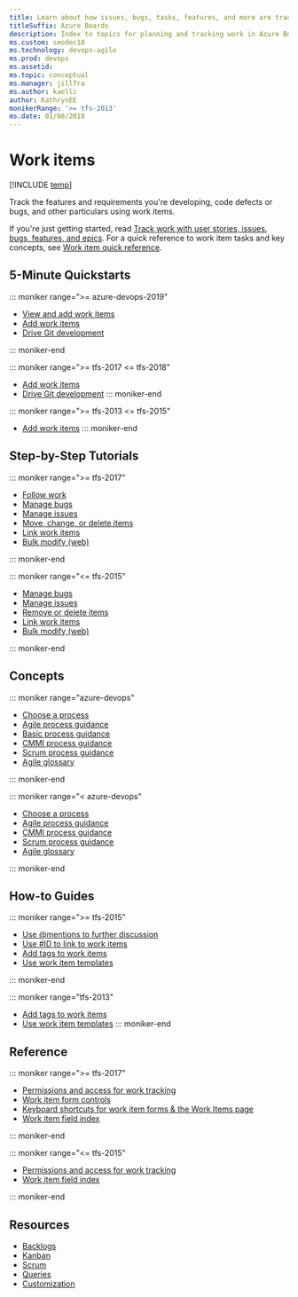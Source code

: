```yaml
---
title: Learn about how issues, bugs, tasks, features, and more are tracked using work items 
titleSuffix: Azure Boards 
description: Index to topics for planning and tracking work in Azure Boards, Azure DevOps, & Team Foundation Server
ms.custom: seodec18
ms.technology: devops-agile
ms.prod: devops
ms.assetid:  
ms.topic: conceptual
ms.manager: jillfra
ms.author: kaelli
author: KathrynEE
monikerRange: '>= tfs-2013'
ms.date: 01/08/2018
---
```


# Work items

[!INCLUDE [temp](../_shared/version-vsts-tfs-all-versions.md)]   


Track the features and requirements you're developing, code defects or bugs, and other particulars using work items. 

If you're just getting started, read [Track work with user stories, issues, bugs, features, and epics](about-work-items.md). For a quick reference to work item tasks and key concepts, see [Work item quick reference](quick-ref.md).


## 5-Minute Quickstarts  

::: moniker range=">= azure-devops-2019"
- [View and add work items](view-add-work-items.md)  
- [Add work items](../backlogs/add-work-items.md?toc=/azure/devops/boards/work-items/toc.json&bc=/azure/devops/boards/work-items/breadcrumb/toc.json)
- [Drive Git development](../backlogs/connect-work-items-to-git-dev-ops.md?toc=/azure/devops/boards/work-items/toc.json&bc=/azure/devops/boards/work-items/breadcrumb/toc.json) 

::: moniker-end

::: moniker range=">= tfs-2017 <= tfs-2018"
  
- [Add work items](../backlogs/add-work-items.md?toc=/azure/devops/boards/work-items/toc.json&bc=/azure/devops/boards/work-items/breadcrumb/toc.json)
- [Drive Git development](../backlogs/connect-work-items-to-git-dev-ops.md?toc=/azure/devops/boards/work-items/toc.json&bc=/azure/devops/boards/work-items/breadcrumb/toc.json) 
::: moniker-end


::: moniker range=">= tfs-2013 <= tfs-2015"
- [Add work items](../backlogs/add-work-items.md?toc=/azure/devops/boards/work-items/toc.json&bc=/azure/devops/boards/work-items/breadcrumb/toc.json)
::: moniker-end

## Step-by-Step Tutorials
::: moniker range=">= tfs-2017"
- [Follow work](follow-work-items.md)
- [Manage bugs](../backlogs/manage-bugs.md?toc=/azure/devops/boards/work-items/toc.json&bc=/azure/devops/boards/work-items/breadcrumb/toc.json)
- [Manage issues](../backlogs/manage-issues-impediments.md?toc=/azure/devops/boards/work-items/toc.json&bc=/azure/devops/boards/work-items/breadcrumb/toc.json)
- [Move, change, or delete items](../backlogs/remove-delete-work-items.md?toc=/azure/devops/boards/work-items/toc.json&bc=/azure/devops/boards/work-items/breadcrumb/toc.json)
- [Link work items](../backlogs/add-link.md?toc=/azure/devops/boards/work-items/toc.json&bc=/azure/devops/boards/work-items/breadcrumb/toc.json)
- [Bulk modify (web)](../backlogs/bulk-modify-work-items.md?toc=/azure/devops/boards/work-items/toc.json&bc=/azure/devops/boards/work-items/breadcrumb/toc.json)

::: moniker-end

::: moniker range="<= tfs-2015"

- [Manage bugs](../backlogs/manage-bugs.md?toc=/azure/devops/boards/work-items/toc.json&bc=/azure/devops/boards/work-items/breadcrumb/toc.json)
- [Manage issues](../backlogs/manage-issues-impediments.md?toc=/azure/devops/boards/work-items/toc.json&bc=/azure/devops/boards/work-items/breadcrumb/toc.json)
- [Remove or delete items](../backlogs/remove-delete-work-items.md?toc=/azure/devops/boards/work-items/toc.json&bc=/azure/devops/boards/work-items/breadcrumb/toc.json)
- [Link work items](../backlogs/add-link.md?toc=/azure/devops/boards/work-items/toc.json&bc=/azure/devops/boards/work-items/breadcrumb/toc.json)
- [Bulk modify (web)](../backlogs/bulk-modify-work-items.md?toc=/azure/devops/boards/work-items/toc.json&bc=/azure/devops/boards/work-items/breadcrumb/toc.json)

::: moniker-end

## Concepts 

::: moniker range="azure-devops"

- [Choose a process](guidance/choose-process.md)  
- [Agile process guidance](guidance/agile-process.md)  
- [Basic process guidance](../get-started/plan-track-work.md?toc=/azure/devops/boards/work-items/toc.json&bc=/azure/devops/boards/work-items/breadcrumb/toc.json)  
- [CMMI process guidance](guidance/cmmi-process.md)  
- [Scrum process guidance](guidance/scrum-process.md)         
- [Agile glossary](agile-glossary.md) 

::: moniker-end

::: moniker range="< azure-devops"

- [Choose a process](guidance/choose-process.md)  
- [Agile process guidance](guidance/agile-process.md)  
- [CMMI process guidance](guidance/cmmi-process.md)  
- [Scrum process guidance](guidance/scrum-process.md)         
- [Agile glossary](agile-glossary.md) 

::: moniker-end

## How-to Guides
::: moniker range=">= tfs-2015"
- [Use @mentions to further discussion](../../notifications/at-mentions.md?toc=/azure/devops/boards/work-items/toc.json&bc=/azure/devops/boards/work-items/breadcrumb/toc.json)
- [Use #ID to link to work items](../../notifications/add-links-to-work-items.md?toc=/azure/devops/boards/work-items/toc.json&bc=/azure/devops/boards/work-items/breadcrumb/toc.json)
- [Add tags to work items](../queries/add-tags-to-work-items.md?toc=/azure/devops/boards/work-items/toc.json)
- [Use work item templates](../backlogs/work-item-template.md?toc=/azure/devops/boards/work-items/toc.json)

::: moniker-end

::: moniker range="tfs-2013"

- [Add tags to work items](../queries/add-tags-to-work-items.md?toc=/azure/devops/boards/work-items/toc.json)
- [Use work item templates](../backlogs/work-item-template.md?toc=/azure/devops/boards/work-items/toc.json)
::: moniker-end

## Reference
::: moniker range=">= tfs-2017"

- [Permissions and access for work tracking](../../organizations/security/permissions-access-work-tracking.md?toc=/azure/devops/boards/work-items/toc.json&bc=/azure/devops/boards/work-items/breadcrumb/toc.json)
- [Work item form controls](work-item-form-controls.md) 
- [Keyboard shortcuts for work item forms & the Work Items page](work-item-form-keyboard-shortcuts.md)       
- [Work item field index](guidance/work-item-field.md)
 
::: moniker-end

::: moniker range="<= tfs-2015"

- [Permissions and access for work tracking](../../organizations/security/permissions-access-work-tracking.md?toc=/azure/devops/boards/work-items/toc.json&bc=/azure/devops/boards/work-items/breadcrumb/toc.json)  
- [Work item field index](guidance/work-item-field.md)

::: moniker-end

## Resources 

- [Backlogs](../backlogs/index.md)
- [Kanban](../boards/index.md)
- [Scrum](../sprints/index.md)
- [Queries](../queries/index.md)
- [Customization](../../reference/index.md)



